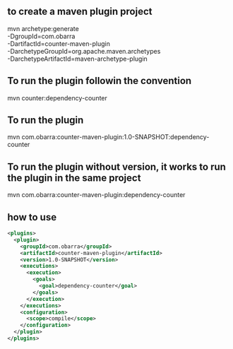 ## to create a maven plugin project
mvn archetype:generate \
-DgroupId=com.obarra \
-DartifactId=counter-maven-plugin \
-DarchetypeGroupId=org.apache.maven.archetypes \
-DarchetypeArtifactId=maven-archetype-plugin

## To run the plugin followin the convention
mvn counter:dependency-counter

## To run the plugin
mvn com.obarra:counter-maven-plugin:1.0-SNAPSHOT:dependency-counter

## To run the plugin without version, it works to run the plugin in the same project
mvn com.obarra:counter-maven-plugin:dependency-counter

## how to use
```xml
<plugins>
  <plugin>
    <groupId>com.obarra</groupId>
    <artifactId>counter-maven-plugin</artifactId>
    <version>1.0-SNAPSHOT</version>
    <executions>
      <execution>
        <goals>
          <goal>dependency-counter</goal>
        </goals>
      </execution>
    </executions>
    <configuration>
      <scope>compile</scope>
    </configuration>
  </plugin>
</plugins>
```
